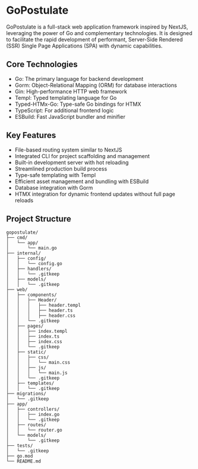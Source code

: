 # GoPostulate

GoPostulate is a full-stack web application framework inspired by NextJS, leveraging the power of Go and complementary technologies. It is designed to facilitate the rapid development of performant, Server-Side Rendered (SSR) Single Page Applications (SPA) with dynamic capabilities.

## Core Technologies

- Go: The primary language for backend development
- Gorm: Object-Relational Mapping (ORM) for database interactions
- Gin: High-performance HTTP web framework
- Templ: Typed templating language for Go
- Typed-HTMx-Go: Type-safe Go bindings for HTMX
- TypeScript: For additional frontend logic
- ESBuild: Fast JavaScript bundler and minifier

## Key Features

- File-based routing system similar to NextJS
- Integrated CLI for project scaffolding and management
- Built-in development server with hot reloading
- Streamlined production build process
- Type-safe templating with Templ
- Efficient asset management and bundling with ESBuild
- Database integration with Gorm
- HTMX integration for dynamic frontend updates without full page reloads

## Project Structure

```
gopostulate/
├── cmd/
│   └── app/
│       └── main.go
├── internal/
│   ├── config/
│   │   └── config.go
│   ├── handlers/
│   │   └── .gitkeep
│   ├── models/
│   │   └── .gitkeep
├── web/
│   ├── components/
│   │   ├── Header/
│   │   │   ├── header.templ
│   │   │   ├── header.ts
│   │   │   ├── header.css
│   │   └── .gitkeep
│   ├── pages/
│   │   ├── index.templ
│   │   ├── index.ts
│   │   ├── index.css
│   │   └── .gitkeep
│   ├── static/
│   │   ├── css/
│   │   │   └── main.css
│   │   ├── js/
│   │   │   └── main.js
│   │   └── .gitkeep
│   ├── templates/
│   │   └── .gitkeep
├── migrations/
│   └── .gitkeep
├── app/
│   ├── controllers/
│   │   ├── index.go
│   │   └── .gitkeep
│   ├── routes/
│   │   └── router.go
│   └── models/
│       └── .gitkeep
├── tests/
│   └── .gitkeep
├── go.mod
└── README.md
```
